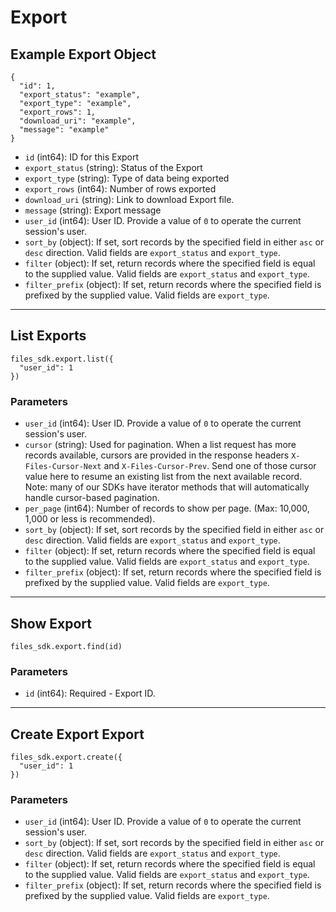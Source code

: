 # Export

## Example Export Object

```
{
  "id": 1,
  "export_status": "example",
  "export_type": "example",
  "export_rows": 1,
  "download_uri": "example",
  "message": "example"
}
```

* `id` (int64): ID for this Export
* `export_status` (string): Status of the Export
* `export_type` (string): Type of data being exported
* `export_rows` (int64): Number of rows exported
* `download_uri` (string): Link to download Export file.
* `message` (string): Export message
* `user_id` (int64): User ID.  Provide a value of `0` to operate the current session's user.
* `sort_by` (object): If set, sort records by the specified field in either `asc` or `desc` direction. Valid fields are `export_status` and `export_type`.
* `filter` (object): If set, return records where the specified field is equal to the supplied value. Valid fields are `export_status` and `export_type`.
* `filter_prefix` (object): If set, return records where the specified field is prefixed by the supplied value. Valid fields are `export_type`.


---

## List Exports

```
files_sdk.export.list({
  "user_id": 1
})
```

### Parameters

* `user_id` (int64): User ID.  Provide a value of `0` to operate the current session's user.
* `cursor` (string): Used for pagination.  When a list request has more records available, cursors are provided in the response headers `X-Files-Cursor-Next` and `X-Files-Cursor-Prev`.  Send one of those cursor value here to resume an existing list from the next available record.  Note: many of our SDKs have iterator methods that will automatically handle cursor-based pagination.
* `per_page` (int64): Number of records to show per page.  (Max: 10,000, 1,000 or less is recommended).
* `sort_by` (object): If set, sort records by the specified field in either `asc` or `desc` direction. Valid fields are `export_status` and `export_type`.
* `filter` (object): If set, return records where the specified field is equal to the supplied value. Valid fields are `export_status` and `export_type`.
* `filter_prefix` (object): If set, return records where the specified field is prefixed by the supplied value. Valid fields are `export_type`.


---

## Show Export

```
files_sdk.export.find(id)
```

### Parameters

* `id` (int64): Required - Export ID.


---

## Create Export Export

```
files_sdk.export.create({
  "user_id": 1
})
```

### Parameters

* `user_id` (int64): User ID.  Provide a value of `0` to operate the current session's user.
* `sort_by` (object): If set, sort records by the specified field in either `asc` or `desc` direction. Valid fields are `export_status` and `export_type`.
* `filter` (object): If set, return records where the specified field is equal to the supplied value. Valid fields are `export_status` and `export_type`.
* `filter_prefix` (object): If set, return records where the specified field is prefixed by the supplied value. Valid fields are `export_type`.
